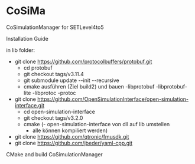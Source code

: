 # CoSiMa

CoSimulationManager for SETLevel4to5

Installation Guide

in lib folder:
-  git clone https://github.com/protocolbuffers/protobuf.git
	- cd protobuf
	- git checkout tags/v3.11.4
	- git submodule update --init --recursive
	- cmake ausführen (Ziel build2) und bauen
		-libprotobuf
		-libprotobuf-lite
		-libprotoc
		-protoc
- git clone https://github.com/OpenSimulationInterface/open-simulation-interface.git
	- cd open-simulation-interface
	- git checkout tags/v3.2.0
	- cmake
	(- open-simulation-interface von dll auf lib umstellen
		- alle können kompiliert werden)
- git clone https://github.com/qtronic/fmusdk.git
- git clone https://github.com/jbeder/yaml-cpp.git


CMake
and build CoSimulationManager
